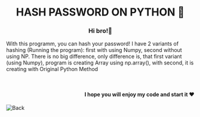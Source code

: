 <h1 align='center'> HASH PASSWORD ON PYTHON 🐍 </h1>

<h3 align='center'> Hi bro!👋 </h3>

<p> With this programm, you can hash your password! I have 2 variants of hashing (Running the program): first with using Numpy, second without using NP. There is no big difference, only difference is, that first variant (using Numpy), program is creating Array using np.array(), with second, it is creating with Original Python Method </p> <br>

<h4 align='right'> I hope you will enjoy my code and start it ❤️ </h4>

![Back](https://user-images.githubusercontent.com/95010815/166120946-ede7d8d0-6657-4ff5-8eb4-e55a59f265f1.png)
